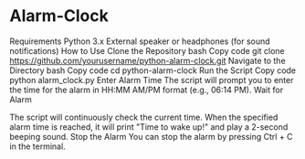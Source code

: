 # Alarm-Clock
Requirements
Python 3.x
External speaker or headphones (for sound notifications)
How to Use
Clone the Repository
bash Copy code
git clone https://github.com/yourusername/python-alarm-clock.git
Navigate to the Directory
bash
Copy code
cd python-alarm-clock
Run the Script
Copy code
python alarm_clock.py
Enter Alarm Time
The script will prompt you to enter the time for the alarm in HH:MM AM/PM format (e.g., 06:14 PM).
Wait for Alarm

The script will continuously check the current time. 
When the specified alarm time is reached, it will print "Time to wake up!" and play a 2-second beeping sound.
Stop the Alarm
You can stop the alarm by pressing Ctrl + C in the terminal.

